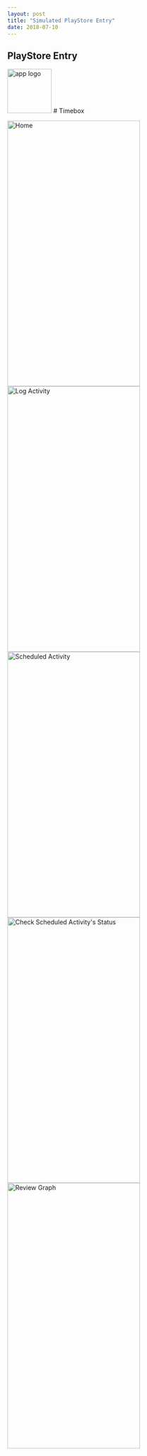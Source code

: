 ```yaml
---
layout: post
title: "Simulated PlayStore Entry"
date: 2018-07-10
---
```

## PlayStore Entry
<img src="{{site.baseurl}}/images/app_logo_red-web.png" alt="app logo" width="100" height="100"> # Timebox

<img src="{{site.baseurl}}/images/HomeScreen.png" alt="Home" width="300" height="600"><img src="{{site.baseurl}}/images/logActivity.png" alt="Log Activity" width="300" height="600"><img src="{{site.baseurl}}/images/scheduledActivity.png" alt="Scheduled Activity" width="300" height="600"><img src="{{site.baseurl}}/images/scheduledStatus.png" alt="Check Scheduled Activity's Status" width="300" height="600"><img src="{{site.baseurl}}/images/reviewGraph.png" alt="Review Graph" width="300" height="600">

